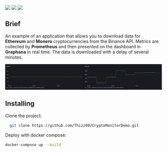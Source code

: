 <img src="https://img.shields.io/badge/python-3670A0?style=for-the-badge&logo=python&logoColor=ffdd54"/> <img src="https://img.shields.io/badge/Prometheus-E6522C?style=for-the-badge&logo=Prometheus&logoColor=white"/> <img src="https://img.shields.io/badge/grafana-%23F46800.svg?style=for-the-badge&logo=grafana&logoColor=white"/>

## Brief

An example of an application that allows you to download data for **Ethereum** and **Monero** cryptocurrencies from the Binance API. Metrics are collected by **Prometheus** and then presented on the dashboard in **Graphana** in real time.
The data is downloaded with a delay of several minutes.

![App Screenshot](/docs/dashboard.png)

## Installing

Clone the project:

```bash
  git clone https://github.com/Thizz00/CryptoMonitorDemo.git
```

Deploy with docker compose:

``` bash
docker-compose up --build       
```
